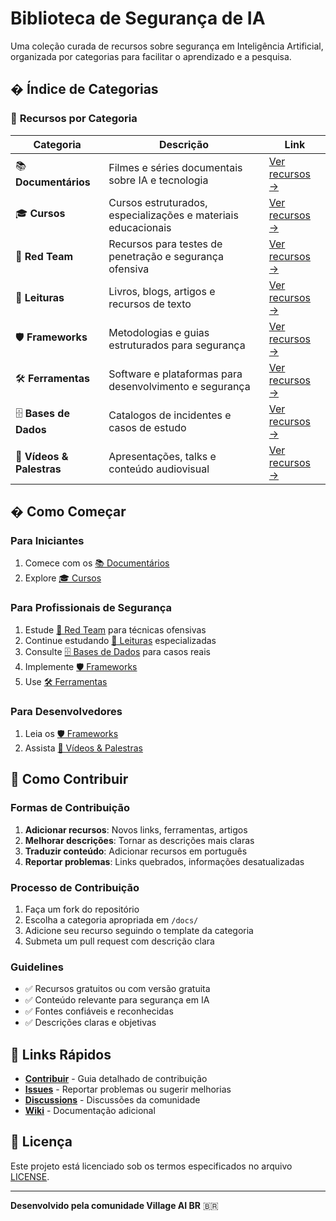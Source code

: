 # Biblioteca de Segurança de IA

Uma coleção curada de recursos sobre segurança em Inteligência Artificial, organizada por categorias para facilitar o aprendizado e a pesquisa.

## � Índice de Categorias

### 🎯 **Recursos por Categoria**

| Categoria | Descrição | Link |
|-----------|-----------|------|
| 📚 **Documentários** | Filmes e séries documentais sobre IA e tecnologia | [Ver recursos →](docs/documentarios/README.md) |
| 🎓 **Cursos** | Cursos estruturados, especializações e materiais educacionais | [Ver recursos →](docs/cursos/README.md) |
| 🔴 **Red Team** | Recursos para testes de penetração e segurança ofensiva | [Ver recursos →](docs/red-team/README.md) |
| 📖 **Leituras** | Livros, blogs, artigos e recursos de texto | [Ver recursos →](docs/leituras/README.md) |
| 🛡️ **Frameworks** | Metodologias e guias estruturados para segurança | [Ver recursos →](docs/frameworks/README.md) |
| 🛠️ **Ferramentas** | Software e plataformas para desenvolvimento e segurança | [Ver recursos →](docs/ferramentas/README.md) |
| 🗄️ **Bases de Dados** | Catalogos de incidentes e casos de estudo | [Ver recursos →](docs/bases-dados/README.md) |
| 🎥 **Vídeos & Palestras** | Apresentações, talks e conteúdo audiovisual | [Ver recursos →](docs/videos-palestras/README.md) |

## � Como Começar

### Para Iniciantes
1. Comece com os [📚 Documentários](docs/documentarios/README.md)
2. Explore [🎓 Cursos](docs/cursos/README.md)

### Para Profissionais de Segurança
1. Estude [🔴 Red Team](docs/red-team/README.md) para técnicas ofensivas
2. Continue estudando [📖 Leituras](docs/leituras/README.md) especializadas
2. Consulte [🗄️ Bases de Dados](docs/bases-dados/README.md) para casos reais
3. Implemente [🛡️ Frameworks](docs/frameworks/README.md)
4. Use [🛠️ Ferramentas](docs/ferramentas/README.md)

### Para Desenvolvedores
1. Leia os [🛡️ Frameworks](docs/frameworks/README.md)
3. Assista [🎥 Vídeos & Palestras](docs/videos-palestras/README.md)

## 🤝 Como Contribuir

### Formas de Contribuição
1. **Adicionar recursos**: Novos links, ferramentas, artigos
2. **Melhorar descrições**: Tornar as descrições mais claras
3. **Traduzir conteúdo**: Adicionar recursos em português
4. **Reportar problemas**: Links quebrados, informações desatualizadas

### Processo de Contribuição
1. Faça um fork do repositório
2. Escolha a categoria apropriada em `/docs/`
3. Adicione seu recurso seguindo o template da categoria
4. Submeta um pull request com descrição clara

### Guidelines
- ✅ Recursos gratuitos ou com versão gratuita
- ✅ Conteúdo relevante para segurança em IA
- ✅ Fontes confiáveis e reconhecidas
- ✅ Descrições claras e objetivas

## 🔗 Links Rápidos

- **[Contribuir](CONTRIBUTING.md)** - Guia detalhado de contribuição
- **[Issues](../../issues)** - Reportar problemas ou sugerir melhorias
- **[Discussions](../../discussions)** - Discussões da comunidade
- **[Wiki](../../wiki)** - Documentação adicional

## 📜 Licença

Este projeto está licenciado sob os termos especificados no arquivo [LICENSE](LICENSE).

---

**Desenvolvido pela comunidade Village AI BR** 🇧🇷
